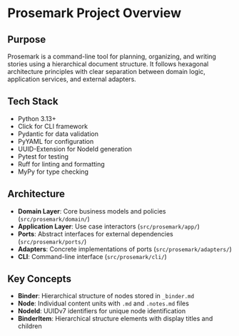 # Prosemark Project Overview

## Purpose
Prosemark is a command-line tool for planning, organizing, and writing stories using a hierarchical document structure. It follows hexagonal architecture principles with clear separation between domain logic, application services, and external adapters.

## Tech Stack
- Python 3.13+
- Click for CLI framework
- Pydantic for data validation
- PyYAML for configuration
- UUID-Extension for NodeId generation
- Pytest for testing
- Ruff for linting and formatting
- MyPy for type checking

## Architecture
- **Domain Layer**: Core business models and policies (`src/prosemark/domain/`)
- **Application Layer**: Use case interactors (`src/prosemark/app/`)
- **Ports**: Abstract interfaces for external dependencies (`src/prosemark/ports/`)
- **Adapters**: Concrete implementations of ports (`src/prosemark/adapters/`)
- **CLI**: Command-line interface (`src/prosemark/cli/`)

## Key Concepts
- **Binder**: Hierarchical structure of nodes stored in `_binder.md`
- **Node**: Individual content units with `.md` and `.notes.md` files
- **NodeId**: UUIDv7 identifiers for unique node identification
- **BinderItem**: Hierarchical structure elements with display titles and children
